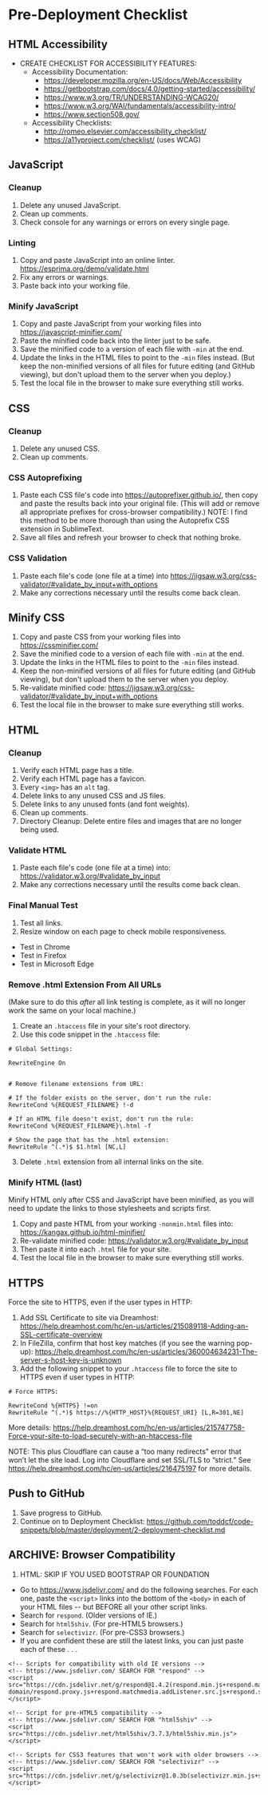 # Pre-Deployment Checklist

## HTML Accessibility

- CREATE CHECKLIST FOR ACCESSIBILITY FEATURES:
  - Accessibility Documentation:
    - https://developer.mozilla.org/en-US/docs/Web/Accessibility
    - https://getbootstrap.com/docs/4.0/getting-started/accessibility/
    - https://www.w3.org/TR/UNDERSTANDING-WCAG20/
    - https://www.w3.org/WAI/fundamentals/accessibility-intro/
    - https://www.section508.gov/
  - Accessibility Checklists:
    - http://romeo.elsevier.com/accessibility_checklist/
    - https://a11yproject.com/checklist/ (uses WCAG)


## JavaScript

### Cleanup

1. Delete any unused JavaScript.
2. Clean up comments.
3. Check console for any warnings or errors on every single page.


### Linting

1. Copy and paste JavaScript into an online linter.  https://esprima.org/demo/validate.html
2. Fix any errors or warnings.
3. Paste back into your working file.


### Minify JavaScript

1. Copy and paste JavaScript from your working files into https://javascript-minifier.com/
2. Paste the minified code back into the linter just to be safe.
3. Save the minified code to a version of each file with `-min` at the end.
4. Update the links in the HTML files to point to the `-min` files instead. (But keep the non-minified versions of all files for future editing (and GitHub viewing), but don't upload them to the server when you deploy.)
5. Test the local file in the browser to make sure everything still works.


## CSS

### Cleanup

1. Delete any unused CSS.
2. Clean up comments.

### CSS Autoprefixing

1. Paste each CSS file's code into https://autoprefixer.github.io/, then copy and paste the results back into your original file. (This will add or remove all appropriate prefixes for cross-browser compatibility.) NOTE: I find this method to be more thorough than using the Autoprefix CSS extension in SublimeText.
2. Save all files and refresh your browser to check that nothing broke.


### CSS Validation

1. Paste each file's code (one file at a time) into https://jigsaw.w3.org/css-validator/#validate_by_input+with_options
2. Make any corrections necessary until the results come back clean.


## Minify CSS

1. Copy and paste CSS from your working files into https://cssminifier.com/
2. Save the minified code to a version of each file with `-min` at the end.
3. Update the links in the HTML files to point to the `-min` files instead.
4. Keep the non-minified versions of all files for future editing (and GitHub viewing), but don't upload them to the server when you deploy.
5. Re-validate minified code: https://jigsaw.w3.org/css-validator/#validate_by_input+with_options
6. Test the local file in the browser to make sure everything still works.


## HTML

### Cleanup

1. Verify each HTML page has a title.
2. Verify each HTML page has a favicon.
3. Every `<img>` has an `alt` tag.
4. Delete links to any unused CSS and JS files.
5. Delete links to any unused fonts (and font weights).
6. Clean up comments.
7. Directory Cleanup: Delete entire files and images that are no longer being used.


### Validate HTML

1. Paste each file's code (one file at a time) into: https://validator.w3.org/#validate_by_input
2. Make any corrections necessary until the results come back clean.


### Final Manual Test

1. Test all links.
2. Resize window on each page to check mobile responsiveness.
  - Test in Chrome
  - Test in Firefox
  - Test in Microsoft Edge


### Remove .html Extension From All URLs

(Make sure to do this *after* all link testing is complete, as it will no longer work the same on your local machine.)

1. Create an `.htaccess` file in your site's root directory.
2. Use this code snippet in the `.htaccess` file:

```
# Global Settings:

RewriteEngine On


# Remove filename extensions from URL:

# If the folder exists on the server, don't run the rule:
RewriteCond %{REQUEST_FILENAME} !-d

# If an HTML file doesn't exist, don't run the rule:
RewriteCond %{REQUEST_FILENAME}\.html -f

# Show the page that has the .html extension:
RewriteRule ^(.*)$ $1.html [NC,L]
```

3. Delete `.html` extension from all internal links on the site.


### Minify HTML (last)

Minify HTML only after CSS and JavaScript have been minified, as you will need to update the links to those stylesheets and scripts first.

1. Copy and paste HTML from your working `-nonmin.html` files into: https://kangax.github.io/html-minifier/
2. Re-validate minified code: https://validator.w3.org/#validate_by_input
3. Then paste it into each `.html` file for your site.
4. Test the local file in the browser to make sure everything still works.


## HTTPS

Force the site to HTTPS, even if the user types in HTTP:

1. Add SSL Certificate to site via Dreamhost: https://help.dreamhost.com/hc/en-us/articles/215089118-Adding-an-SSL-certificate-overview
2. In FileZilla, confirm that host key matches (if you see the warning pop-up): https://help.dreamhost.com/hc/en-us/articles/360004634231-The-server-s-host-key-is-unknown
3. Add the following snippet to your `.htaccess` file to force the site to HTTPS even if user types in HTTP:

```
# Force HTTPS:

RewriteCond %{HTTPS} !=on
RewriteRule ^(.*)$ https://%{HTTP_HOST}%{REQUEST_URI} [L,R=301,NE]
```

More details: https://help.dreamhost.com/hc/en-us/articles/215747758-Force-your-site-to-load-securely-with-an-htaccess-file

NOTE: This plus Cloudflare can cause a “too many redirects” error that won’t let the site load.  Log into Cloudflare and set SSL/TLS to “strict.”  See https://help.dreamhost.com/hc/en-us/articles/216475197 for more details.


## Push to GitHub

1. Save progress to GitHub.
2. Continue on to Deployment Checklist: https://github.com/toddcf/code-snippets/blob/master/deployment/2-deployment-checklist.md





## ARCHIVE: Browser Compatibility

1. HTML:
SKIP IF YOU USED BOOTSTRAP OR FOUNDATION
  - Go to https://www.jsdelivr.com/ and do the following searches. For each one, paste the `<script>` links into the bottom of the `<body>` in each of your HTML files -- but BEFORE all your other script links.
  - Search for `respond`. (Older versions of IE.)
  - Search for `html5shiv`. (For pre-HTML5 browsers.)
  - Search for `selectivizr`. (For pre-CSS3 browsers.)
  - If you are confident these are still the latest links, you can just paste each of these . . .

```
<!-- Scripts for compatibility with old IE versions -->
<!-- https://www.jsdelivr.com/ SEARCH FOR "respond" -->
<script src="https://cdn.jsdelivr.net/g/respond@1.4.2(respond.min.js+respond.matchmedia.addListener.min.js+cross-domain/respond.proxy.js+respond.matchmedia.addListener.src.js+respond.src.js)"></script>

<!-- Script for pre-HTML5 compatibility -->
<!-- https://www.jsdelivr.com/ SEARCH FOR "html5shiv" -->
<script src="https://cdn.jsdelivr.net/html5shiv/3.7.3/html5shiv.min.js"></script>

<!-- Scripts for CSS3 features that won't work with older browsers -->
<!-- https://www.jsdelivr.com/ SEARCH FOR "selectivizr" -->
<script src="https://cdn.jsdelivr.net/g/selectivizr@1.0.3b(selectivizr.min.js+selectivizr.js)"></script>
```